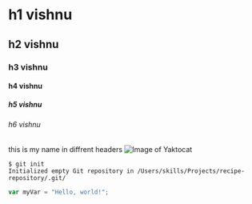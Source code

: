 # h1  vishnu      
## h2 vishnu
### h3 vishnu
#### h4 vishnu
##### h5 vishnu
###### h6 vishnu
 this is my name in diffrent headers
![Image of Yaktocat](https://octodex.github.com/images/yaktocat.png)
```
$ git init
Initialized empty Git repository in /Users/skills/Projects/recipe-repository/.git/
```
``` javascript
var myVar = "Hello, world!";
```
